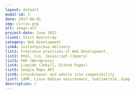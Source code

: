 ```yaml
---
layout: default
modal-id: 3
date: 2017-06-01
img: circus.png
alt: image-alt
project-date: June 2017
client: Start Bootstrap
category: Web Development
linkA: instantpickup.delivery
list1: Freelance practices of Web Development.
list2: Html, Css, Javascript (Jquery)
list3: PHP (Wordpress)
list4: Liquide (Jekyll, Github Pages)
list5: Google Maps API
list6: Crossbrowser and mobile site compatibility
list7: LAMP, Linux Debian environment, Sublime/Vim, Gimp
description: /
---
```

